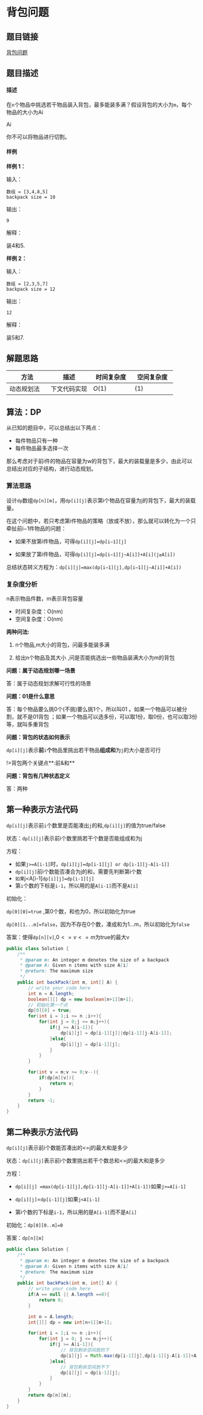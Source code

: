 
#  背包问题

## 题目链接

[背包问题](https://www.jiuzhang.com/problem/backpack/)

## 题目描述

#### 描述

在`n`个物品中挑选若干物品装入背包，最多能装多满？假设背包的大小为`m`，每个物品的大小为Ai

Ai



你不可以将物品进行切割。

#### 样例

**样例 1：**

输入：

```
数组 = [3,4,8,5]
backpack size = 10
```

输出：

```
9
```

解释：

装4和5.

**样例 2：**

输入：

```
数组 = [2,3,5,7]
backpack size = 12
```

输出：

```
12
```

解释：

装5和7.

## 解题思路

| <div style="width:70pt">方法</div>  |描述 |<div style="width:70pt">时间复杂度</div> |<div style="width:70pt">空间复杂度</div>|
|---|---|---|---|
| 动态规划法 | 下文代码实现  | $O(1)$|$(1)$|

## 算法：DP

从已知的题目中，可以总结出以下两点：

- 每件物品只有一种
- 每件物品最多选择一次

那么考虑对于前i件的物品在容量为w的背包下，最大的装载量是多少，由此可以总结出对应的子结构，进行动态规划。

### 算法思路

设计`dp`数组`dp[n][m]`，用`dp[i][j]`表示第i个物品在容量为j的背包下，最大的装载量。

在这个问题中，若只考虑第i件物品的策略（放或不放），那么就可以转化为一个只牵扯前i−1件物品的问题：

- 如果不放第i件物品，可得`dp[i][j]=dp[i−1][j]`

- 如果放了第i件物品，可得`dp[i][j]=dp[i−1][j−A[i]]+A[i](j≥A[i])`

总结状态转义方程为：`dp[i][j]=max(dp[i−1][j],dp[i−1][j−A[i]]+A[i])`

### 复杂度分析

n表示物品件数，m表示背包容量

- 时间复杂度：O(nm)
- 空间复杂度：O(nm)

**两种问法:**

1. n个物品,m大小的背包，问最多能装多满

2. 给出n个物品及其大小 ,问是否能挑选出一些物品装满大小为m的背包

**问题：属于动态规划哪一场景**

答：属于动态规划求解可行性的场景

**问题：01是什么意思**

答：每个物品要么挑0个(不挑)要么挑1个，所以叫01 。如果一个物品可以被分割，就不是01背包 ；如果一个物品可以选多份，可以取1份，取0份，也可以取3份等，就叫多重背包

**问题：背包的状态如何表示**

`dp[i][j]`表示**前**`i`**个**物品里挑出若干物品**组成和**为`j`的大小是否可行

 !>背包两个关键点**:前&和**

**问题：背包有几种状态定义**

答：两种

## 第一种表示方法代码

`dp[i][j]`表示前`i`个数里是否能凑出`j`的和,`dp[i][j]`的值为true/false 

状态：`dp[i][j]`表示前i个数里挑若干个数是否能组成和为j

方程：

- 如果`j>=A[i-1]`时，`dp[i][j]=dp[i-1][j] or dp[i-1][j-A[i-1]]`
- `dp[i][j]`前i个数能否凑合为j的和，需要先判断第i个数
- `如果`j<A[i-1]`dp[i][j]=dp[i-1][j]`
- 第`i`个数的下标是`i-1`，所以用的是`A[i-1]`而不是`A[i]`

初始化：

`dp[0][0]=true` ,第0个数，和也为0，所以初始化为true

`dp[0][1...m]=false`，因为不存在0个数，凑成和为1...m，所以初始化为`false`

答案：使得`dp[n][v]`,$0<=v<=m$为true的最大v

```java
public class Solution {
    /**
     * @param m: An integer m denotes the size of a backpack
     * @param A: Given n items with size A[i]
     * @return: The maximum size
     */
    public int backPack(int m, int[] A) {
        // write your code here
        int n = A.length;
        boolean[][] dp = new boolean[n+1][m+1];
        // 初始化第一个点
        dp[0][0] = true;
        for(int i = 1;i <= n ;i++){
            for(int j = 0;j <= m;j++){
                if(j >= A[i-1]){
                    dp[i][j] = dp[i-1][j]||dp[i-1][j-A[i-1]];
                }else{
                    dp[i][j] = dp[i-1][j];
                }
            }
        }

        for(int v = m;v >= 0;v--){
            if(dp[n][v]){
                return v;
            }
        }
        return -1;
    }
}
```



## 第二种表示方法代码

`dp[i][j]`表示前i个数能否凑出的<=j的最大和是多少

状态：`dp[i][j]`表示前i个数里挑出若干个数总和<=j的最大和是多少

方程：

- `dp[i][j] =max(dp[i-1][j],dp[i-1][j-A[i-1]]+A[i-1])`如果`j>=A[i-1]`

- `dp[i][j]`=`dp[i-1][j]`如果`j<A[i-1]`

- 第i个数的下标是`i-1`，所以用的是`A[i-1]`而不是`A[i]`

初始化：`dp[0][0..m]=0`

答案：`dp[n][m]`

```java
public class Solution {
    /**
     * @param m: An integer m denotes the size of a backpack
     * @param A: Given n items with size A[i]
     * @return: The maximum size
     */
    public int backPack(int m, int[] A) {
        // write your code here
        if(A == null || A.length ==0){
            return 0;
        }

        int n = A.length;
        int[][] dp = new int[n+1][m+1];

        for(int i = 1;i <= n ;i++){
            for(int j = 0; j <= m;j++){
                if(j >= A[i-1]){
                    // 背包剩余空间放的下
                    dp[i][j] = Math.max(dp[i-1][j],dp[i-1][j-A[i-1]]+A[i-1]);
                }else{
                    // 背包剩余空间放不下
                    dp[i][j] = dp[i-1][j];
                }
            }
        }
        return dp[n][m];
    }
}
```

